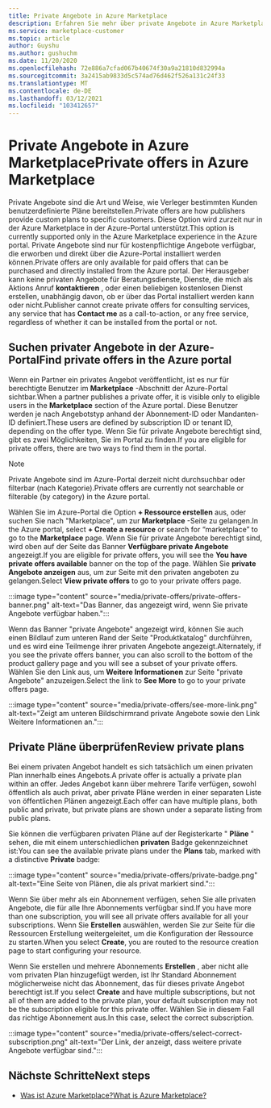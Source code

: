 ```yaml
---
title: Private Angebote in Azure Marketplace
description: Erfahren Sie mehr über private Angebote in Azure Marketplace.
ms.service: marketplace-customer
ms.topic: article
author: Guyshu
ms.author: gushuchm
ms.date: 11/20/2020
ms.openlocfilehash: 72e886a7cfad067b40674f30a9a21810d832994a
ms.sourcegitcommit: 3a2415ab9833d5c574ad76d462f526a131c24f33
ms.translationtype: MT
ms.contentlocale: de-DE
ms.lasthandoff: 03/12/2021
ms.locfileid: "103412657"
---
```

# <a name="private-offers-in-azure-marketplace"></a><span data-ttu-id="5259b-103">Private Angebote in Azure Marketplace</span><span class="sxs-lookup"><span data-stu-id="5259b-103">Private offers in Azure Marketplace</span></span>

<span data-ttu-id="5259b-104">Private Angebote sind die Art und Weise, wie Verleger bestimmten Kunden benutzerdefinierte Pläne bereitstellen.</span><span class="sxs-lookup"><span data-stu-id="5259b-104">Private offers are how publishers provide custom plans to specific customers.</span></span> <span data-ttu-id="5259b-105">Diese Option wird zurzeit nur in der Azure Marketplace in der Azure-Portal unterstützt.</span><span class="sxs-lookup"><span data-stu-id="5259b-105">This option is currently supported only in the Azure Marketplace experience in the Azure portal.</span></span> <span data-ttu-id="5259b-106">Private Angebote sind nur für kostenpflichtige Angebote verfügbar, die erworben und direkt über die Azure-Portal installiert werden können.</span><span class="sxs-lookup"><span data-stu-id="5259b-106">Private offers are only available for paid offers that can be purchased and directly installed from the Azure portal.</span></span> <span data-ttu-id="5259b-107">Der Herausgeber kann keine privaten Angebote für Beratungsdienste, Dienste, die mich als Aktions Anruf **kontaktieren** , oder einen beliebigen kostenlosen Dienst erstellen, unabhängig davon, ob er über das Portal installiert werden kann oder nicht.</span><span class="sxs-lookup"><span data-stu-id="5259b-107">Publisher cannot create private offers for consulting services, any service that has **Contact me** as a call-to-action, or any free service, regardless of whether it can be installed from the portal or not.</span></span>

## <a name="find-private-offers-in-the-azure-portal"></a><span data-ttu-id="5259b-108">Suchen privater Angebote in der Azure-Portal</span><span class="sxs-lookup"><span data-stu-id="5259b-108">Find private offers in the Azure portal</span></span>

<span data-ttu-id="5259b-109">Wenn ein Partner ein privates Angebot veröffentlicht, ist es nur für berechtigte Benutzer im **Marketplace** -Abschnitt der Azure-Portal sichtbar.</span><span class="sxs-lookup"><span data-stu-id="5259b-109">When a partner publishes a private offer, it is visible only to eligible users in the **Marketplace** section of the Azure portal.</span></span> <span data-ttu-id="5259b-110">Diese Benutzer werden je nach Angebotstyp anhand der Abonnement-ID oder Mandanten-ID definiert.</span><span class="sxs-lookup"><span data-stu-id="5259b-110">These users are defined by subscription ID or tenant ID, depending on the offer type.</span></span> <span data-ttu-id="5259b-111">Wenn Sie für private Angebote berechtigt sind, gibt es zwei Möglichkeiten, Sie im Portal zu finden.</span><span class="sxs-lookup"><span data-stu-id="5259b-111">If you are eligible for  private offers, there are two ways to find them in the portal.</span></span>

> [!NOTE]
> <span data-ttu-id="5259b-112">Private Angebote sind im Azure-Portal derzeit nicht durchsuchbar oder filterbar (nach Kategorie).</span><span class="sxs-lookup"><span data-stu-id="5259b-112">Private offers are currently not searchable or filterable (by category) in the Azure portal.</span></span>

<span data-ttu-id="5259b-113">Wählen Sie im Azure-Portal die Option **+ Ressource erstellen** aus, oder suchen Sie nach "Marketplace", um zur **Marketplace** -Seite zu gelangen.</span><span class="sxs-lookup"><span data-stu-id="5259b-113">In the Azure portal, select **+ Create a resource** or search for “marketplace” to go to the **Marketplace** page.</span></span> <span data-ttu-id="5259b-114">Wenn Sie für private Angebote berechtigt sind, wird oben auf der Seite das Banner **Verfügbare private Angebote** angezeigt.</span><span class="sxs-lookup"><span data-stu-id="5259b-114">If you are eligible for private offers, you will see the **You have private offers available** banner on the top of the page.</span></span> <span data-ttu-id="5259b-115">Wählen Sie **private Angebote anzeigen** aus, um zur Seite mit den privaten angeboten zu gelangen.</span><span class="sxs-lookup"><span data-stu-id="5259b-115">Select **View private offers** to go to your private offers page.</span></span>

:::image type="content" source="media/private-offers/private-offers-banner.png" alt-text="Das Banner, das angezeigt wird, wenn Sie private Angebote verfügbar haben.":::

<span data-ttu-id="5259b-117">Wenn das Banner "private Angebote" angezeigt wird, können Sie auch einen Bildlauf zum unteren Rand der Seite "Produktkatalog" durchführen, und es wird eine Teilmenge ihrer privaten Angebote angezeigt.</span><span class="sxs-lookup"><span data-stu-id="5259b-117">Alternately, if you see the private offers banner, you can also scroll to the bottom of the product gallery page and you will see a subset of your private offers.</span></span> <span data-ttu-id="5259b-118">Wählen Sie den Link aus, um **Weitere Informationen** zur Seite "private Angebote" anzuzeigen.</span><span class="sxs-lookup"><span data-stu-id="5259b-118">Select the link to **See More** to go to your private offers page.</span></span>

:::image type="content" source="media/private-offers/see-more-link.png" alt-text="Zeigt am unteren Bildschirmrand private Angebote sowie den Link Weitere Informationen an.":::

## <a name="review-private-plans"></a><span data-ttu-id="5259b-120">Private Pläne überprüfen</span><span class="sxs-lookup"><span data-stu-id="5259b-120">Review private plans</span></span>

<span data-ttu-id="5259b-121">Bei einem privaten Angebot handelt es sich tatsächlich um einen privaten Plan innerhalb eines Angebots.</span><span class="sxs-lookup"><span data-stu-id="5259b-121">A private offer is actually a private plan within an offer.</span></span> <span data-ttu-id="5259b-122">Jedes Angebot kann über mehrere Tarife verfügen, sowohl öffentlich als auch privat, aber private Pläne werden in einer separaten Liste von öffentlichen Plänen angezeigt.</span><span class="sxs-lookup"><span data-stu-id="5259b-122">Each offer can have multiple plans, both public and private, but private plans are shown under a separate listing from public plans.</span></span>

<span data-ttu-id="5259b-123">Sie können die verfügbaren privaten Pläne auf der Registerkarte " **Pläne** " sehen, die mit einem unterschiedlichen **privaten** Badge gekennzeichnet ist:</span><span class="sxs-lookup"><span data-stu-id="5259b-123">You can see the available private plans under the **Plans** tab, marked with a distinctive **Private** badge:</span></span>

:::image type="content" source="media/private-offers/private-badge.png" alt-text="Eine Seite von Plänen, die als privat markiert sind.":::

<span data-ttu-id="5259b-125">Wenn Sie über mehr als ein Abonnement verfügen, sehen Sie alle privaten Angebote, die für alle Ihre Abonnements verfügbar sind.</span><span class="sxs-lookup"><span data-stu-id="5259b-125">If you have more than one subscription, you will see all private offers available for all your subscriptions.</span></span> <span data-ttu-id="5259b-126">Wenn Sie **Erstellen** auswählen, werden Sie zur Seite für die Ressourcen Erstellung weitergeleitet, um die Konfiguration der Ressource zu starten.</span><span class="sxs-lookup"><span data-stu-id="5259b-126">When you select **Create**, you are routed to the resource creation page to start configuring your resource.</span></span>

<span data-ttu-id="5259b-127">Wenn Sie erstellen und mehrere Abonnements **Erstellen** , aber nicht alle vom privaten Plan hinzugefügt werden, ist Ihr Standard Abonnement möglicherweise nicht das Abonnement, das für dieses private Angebot berechtigt ist.</span><span class="sxs-lookup"><span data-stu-id="5259b-127">If you select **Create** and have multiple subscriptions, but not all of them are added to the private plan, your default subscription may not be the subscription eligible for this private offer.</span></span> <span data-ttu-id="5259b-128">Wählen Sie in diesem Fall das richtige Abonnement aus.</span><span class="sxs-lookup"><span data-stu-id="5259b-128">In this case, select the correct subscription.</span></span>

:::image type="content" source="media/private-offers/select-correct-subscription.png" alt-text="Der Link, der anzeigt, dass weitere private Angebote verfügbar sind.":::

## <a name="next-steps"></a><span data-ttu-id="5259b-130">Nächste Schritte</span><span class="sxs-lookup"><span data-stu-id="5259b-130">Next steps</span></span>

- [<span data-ttu-id="5259b-131">Was ist Azure Marketplace?</span><span class="sxs-lookup"><span data-stu-id="5259b-131">What is Azure Marketplace?</span></span>](azure-marketplace-overview.md)
